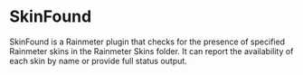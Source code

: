 # SkinFound
SkinFound  is a Rainmeter plugin that checks for the presence of specified Rainmeter skins in the Rainmeter Skins folder. It can report the availability of each skin by name or provide full status output.
